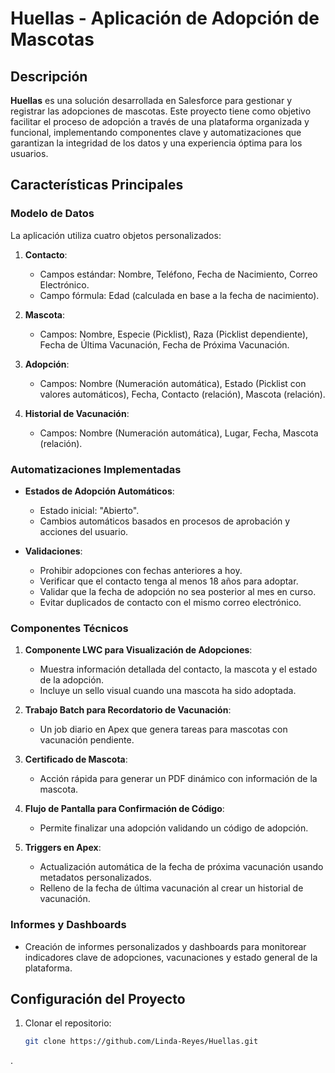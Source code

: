 # Huellas - Aplicación de Adopción de Mascotas

## Descripción
**Huellas** es una solución desarrollada en Salesforce para gestionar y registrar las adopciones de mascotas. Este proyecto tiene como objetivo facilitar el proceso de adopción a través de una plataforma organizada y funcional, implementando componentes clave y automatizaciones que garantizan la integridad de los datos y una experiencia óptima para los usuarios.

## Características Principales

### Modelo de Datos
La aplicación utiliza cuatro objetos personalizados:
1. **Contacto**:
   - Campos estándar: Nombre, Teléfono, Fecha de Nacimiento, Correo Electrónico.
   - Campo fórmula: Edad (calculada en base a la fecha de nacimiento).

2. **Mascota**:
   - Campos: Nombre, Especie (Picklist), Raza (Picklist dependiente), Fecha de Última Vacunación, Fecha de Próxima Vacunación.

3. **Adopción**:
   - Campos: Nombre (Numeración automática), Estado (Picklist con valores automáticos), Fecha, Contacto (relación), Mascota (relación).

4. **Historial de Vacunación**:
   - Campos: Nombre (Numeración automática), Lugar, Fecha, Mascota (relación).

### Automatizaciones Implementadas
- **Estados de Adopción Automáticos**:
  - Estado inicial: "Abierto".
  - Cambios automáticos basados en procesos de aprobación y acciones del usuario.
  
- **Validaciones**:
  - Prohibir adopciones con fechas anteriores a hoy.
  - Verificar que el contacto tenga al menos 18 años para adoptar.
  - Validar que la fecha de adopción no sea posterior al mes en curso.
  - Evitar duplicados de contacto con el mismo correo electrónico.

### Componentes Técnicos
1. **Componente LWC para Visualización de Adopciones**:
   - Muestra información detallada del contacto, la mascota y el estado de la adopción.
   - Incluye un sello visual cuando una mascota ha sido adoptada.

2. **Trabajo Batch para Recordatorio de Vacunación**:
   - Un job diario en Apex que genera tareas para mascotas con vacunación pendiente.

3. **Certificado de Mascota**:
   - Acción rápida para generar un PDF dinámico con información de la mascota.

4. **Flujo de Pantalla para Confirmación de Código**:
   - Permite finalizar una adopción validando un código de adopción.

5. **Triggers en Apex**:
   - Actualización automática de la fecha de próxima vacunación usando metadatos personalizados.
   - Relleno de la fecha de última vacunación al crear un historial de vacunación.

### Informes y Dashboards
- Creación de informes personalizados y dashboards para monitorear indicadores clave de adopciones, vacunaciones y estado general de la plataforma.

## Configuración del Proyecto
1. Clonar el repositorio:
   ```bash
   git clone https://github.com/Linda-Reyes/Huellas.git
.

